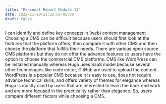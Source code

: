 ```yaml
---
title: "Personal Report Module 13"
date: 2022-11-20T21:32:56-05:00
draft: false
---
```

I can identify and define key concepts in (web) content management
Choosing a CMS can be difficult because users should first look at the features that the platform offers, then compare it with other CMS and then choose the platform that fulfills their needs. There are various open source CMS platforms but they do not offer the advance features so users have the option to choose the commercial CMS platforms. CMS like WordPress can be installed manually whereas Hugo uses SaaS model because several other technologies like code editor, GitHub are used to upload the content. WordPress is a popular CMS because it is easy to use, does not require advance technical skills, and offers variety of themes for elegance whereas Hugo is mostly used by users that are interested to learn the back end work and are more focused in the practicality rather than elegance. So, users compare different factors while choosing a CMS. 

